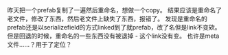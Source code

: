 昨天把一个prefab复制了一遍然后重命名，想做一个copy。
结果应该是重命名了老文件，修改了东西，然后老文件上缺失了东西，报错了。
发现是重命名的prefab还是以serializefield的方式linked到了就prefab，改了名但是link不变欸。
但是回退的时候，重命名的一些东西没有被退掉 - 这个link没有变。
也许是meta文件……？用于了定位？
